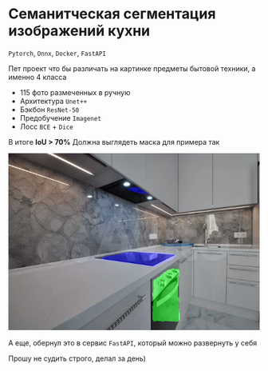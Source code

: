 # Семанитческая сегментация изображений кухни

`Pytorch`, `Onnx`, `Docker`, `FastAPI`

Пет проект что бы различать на картинке предметы бытовой техники, а именно 4 класса

- 115 фото размеченных в ручную
- Архитектура `Unet++`
- Бэкбон `ResNet-50`
- Предобучение `Imagenet`
- Лосс `BCE` + `Dice`

В итоге **IoU > 70%**
Должна выглядеть маска для примера так

![example](reports/image.png)

А еще, обернул это в сервис `FastAPI`, который можно развернуть у себя

Прошу не судить строго, делал за день)